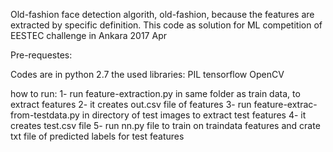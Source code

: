 Old-fashion face detection algorith, old-fashion, because the features are extracted by specific definition. This code as solution for ML competition of EESTEC challenge in Ankara 2017 Apr
 
Pre-requestes:

Codes are in python 2.7
the used libraries:
PIL
tensorflow
OpenCV


how to run:
1- run feature-extraction.py in same folder as train data, to extract features
2- it creates out.csv file of features
3- run feature-extrac-from-testdata.py in directory of test images to extract test features
4- it creates test.csv file
5- run nn.py file to train on traindata features and crate txt file of predicted labels for test features